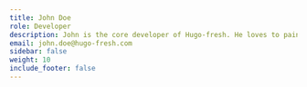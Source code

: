 ```yaml
---
title: John Doe
role: Developer
description: John is the core developer of Hugo-fresh. He loves to paint, sing, and run in circles. If he is not drinking coffee, then you will see him at the next coffee station.
email: john.doe@hugo-fresh.com
sidebar: false
weight: 10
include_footer: false
---
```

